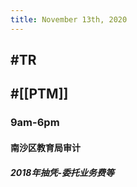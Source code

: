 ```yaml
---
title: November 13th, 2020
---
```


## #TR

## #[[PTM]]
### 9am-6pm
#### 南沙区教育局审计
##### 2018年抽凭-委托业务费等

##### 

